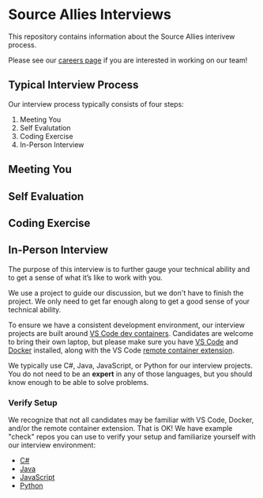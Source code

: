 # Source Allies Interviews

This repository contains information about the Source Allies interivew process.

Please see our [careers page](https://www.sourceallies.com/careers/) if you are interested in working on our team!

## Typical Interview Process

Our interview process typically consists of four steps:

1. Meeting You
2. Self Evalutation
3. Coding Exercise
4. In-Person Interview

## Meeting You

## Self Evaluation

## Coding Exercise

## In-Person Interview

The purpose of this interview is to further gauge your technical ability and to get a sense of what it’s like to work with you. 

We use a project to guide our discussion, but we don't have to finish the project. We only need to get far enough along to get a good sense of your technical ability.

To ensure we have a consistent development environment, our interview projects are built around [VS Code dev containers](https://code.visualstudio.com/docs/remote/containers). Candidates are welcome to bring their own laptop, but please make sure you have [VS Code](https://code.visualstudio.com/) and [Docker](https://www.docker.com/) installed, along with the VS Code [remote container extension](https://marketplace.visualstudio.com/items?itemName=ms-vscode-remote.remote-containers).

We typically use C#, Java, JavaScript, or Python for our interview projects. You do not need to be an **expert** in any of those languages, but you should know enough to be able to solve problems.

### Verify Setup

We recognize that not all candidates may be familiar with VS Code, Docker, and/or the remote container extension. That is OK! We have example "check" repos you can use to verify your setup and familiarize yourself with our interview environment:

- [C#](https://github.com/sourceallies/interview-csharp-check)
- [Java](https://github.com/sourceallies/interview-java-check)
- [JavaScript](https://github.com/sourceallies/interview-javascript-check)
- [Python](https://github.com/sourceallies/interview-python-check)
